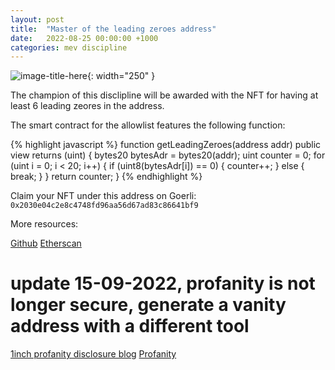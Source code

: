 ```yaml
---
layout: post
title:  "Master of the leading zeroes address"
date:   2022-08-25 00:00:00 +1000
categories: mev discipline
---
```


![image-title-here](/assets/images/DALL·E_2022-09-11_08.40.53.png){: width="250" }


The champion of this disclipline will be awarded with the NFT for having at least 6 leading zeores in the address.

The smart contract for the allowlist features the following function:

{% highlight javascript %}
function getLeadingZeroes(address addr) public view returns (uint) {
        bytes20 bytesAdr = bytes20(addr);
        uint counter = 0;
        for (uint i = 0; i < 20; i++) {
            if (uint8(bytesAdr[i]) == 0) {
                counter++;
            } else {
                break;
            }
        }
        return counter;
    }
{% endhighlight %}

Claim your NFT under this address on Goerli:
```0x2030e04c2e8c4748fd96aa56d67ad83c86641bf9```


More resources:

[Github](https://github.com/franz101/mev-olympics-nft/blob/0d61d6bd6763585d53c57ca2d69816f6315362c9/contracts/MevOlympics.sol#L48)
[Etherscan](https://goerli.etherscan.io/address/0x80bcbfca0070fa71d17917e2a0fafff697087803#writeContract)

# update 15-09-2022, profanity is not longer secure, generate a vanity address with a different tool
[1inch profanity disclosure blog](https://blog.1inch.io/a-vulnerability-disclosed-in-profanity-an-ethereum-vanity-address-tool-68ed7455fc8c?gi=705bcb96e725)
[Profanity](https://github.com/johguse/profanity)
